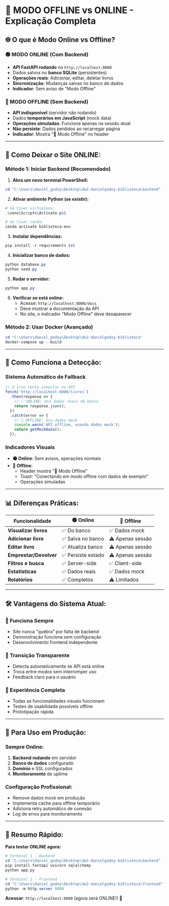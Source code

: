 # 📖 **MODO OFFLINE vs ONLINE - Explicação Completa**

## 🌐 **O que é Modo Online vs Offline?**

### **🟢 MODO ONLINE (Com Backend)**
- **API FastAPI rodando** no `http://localhost:8000`
- Dados salvos no **banco SQLite** (persistentes)
- **Operações reais**: Adicionar, editar, deletar livros
- **Sincronização**: Mudanças salvas no banco de dados
- **Indicador**: Sem aviso de "Modo Offline"

### **🔴 MODO OFFLINE (Sem Backend)** 
- **API indisponível** (servidor não rodando)
- Dados **temporários em JavaScript** (mock data)
- **Operações simuladas**: Funciona apenas na sessão atual
- **Não persiste**: Dados perdidos ao recarregar página
- **Indicador**: Mostra "🚫 Modo Offline" no header

---

## 🚀 **Como Deixar o Site ONLINE:**

### **Método 1: Iniciar Backend (Recomendado)**

1. **Abra um novo terminal PowerShell:**
```powershell
cd "C:\Users\daniel_godoy\Desktop\dw2-danielgodoy-biblioteca\backend"
```

2. **Ativar ambiente Python (se existir):**
```powershell
# Se tiver virtualenv:
.\venv\Scripts\Activate.ps1

# Se tiver conda:
conda activate biblioteca-env
```

3. **Instalar dependências:**
```powershell
pip install -r requirements.txt
```

4. **Inicializar banco de dados:**
```powershell
python database.py
python seed.py
```

5. **Rodar o servidor:**
```powershell
python app.py
```

6. **Verificar se está online:**
   - Acesse: `http://localhost:8000/docs` 
   - Deve mostrar a documentação da API
   - No site, o indicador "Modo Offline" deve desaparecer

### **Método 2: Usar Docker (Avançado)**
```powershell
cd "C:\Users\daniel_godoy\Desktop\dw2-danielgodoy-biblioteca"
docker-compose up --build
```

---

## 🔄 **Como Funciona a Detecção:**

### **Sistema Automático de Fallback**
```javascript
// O site tenta conectar na API
fetch('http://localhost:8000/livros')
  .then(response => {
    // ✅ ONLINE: Usa dados reais do banco
    return response.json();
  })
  .catch(error => {
    // 🔴 OFFLINE: Usa dados mock
    console.warn('API offline, usando dados mock');
    return getMockData();
  });
```

### **Indicadores Visuais**
- **🟢 Online**: Sem avisos, operações normais
- **🔴 Offline**: 
  - Header mostra "🚫 Modo Offline"
  - Toast: "Conectando em modo offline com dados de exemplo"
  - Operações simuladas

---

## 📊 **Diferenças Práticas:**

| Funcionalidade | 🟢 Online | 🔴 Offline |
|---|---|---|
| **Visualizar livros** | ✅ Do banco | ✅ Dados mock |
| **Adicionar livro** | ✅ Salva no banco | ⚠️ Apenas sessão |
| **Editar livro** | ✅ Atualiza banco | ⚠️ Apenas sessão |
| **Emprestar/Devolver** | ✅ Persiste estado | ⚠️ Apenas sessão |
| **Filtros e busca** | ✅ Server-side | ✅ Client-side |
| **Estatísticas** | ✅ Dados reais | ✅ Dados mock |
| **Relatórios** | ✅ Completos | ⚠️ Limitados |

---

## 🛠️ **Vantagens do Sistema Atual:**

### **🎯 Funciona Sempre**
- Site nunca "quebra" por falta de backend
- Demonstração funciona sem configuração
- Desenvolvimento frontend independente

### **🔄 Transição Transparente**
- Detecta automaticamente se API está online
- Troca entre modos sem interromper uso
- Feedback claro para o usuário

### **📱 Experiência Completa**
- Todas as funcionalidades visuais funcionam
- Testes de usabilidade possíveis offline
- Prototipação rápida

---

## 🚨 **Para Uso em Produção:**

### **Sempre Online:**
1. **Backend rodando** em servidor
2. **Banco de dados** configurado
3. **Domínio** e SSL configurados
4. **Monitoramento** de uptime

### **Configuração Profissional:**
- Remove dados mock em produção
- Implementa cache para offline temporário
- Adiciona retry automático de conexão
- Log de erros para monitoramento

---

## 🎯 **Resumo Rápido:**

**Para testar ONLINE agora:**
```powershell
# Terminal 1 - Backend
cd "C:\Users\daniel_godoy\Desktop\dw2-danielgodoy-biblioteca\backend"
pip install fastapi uvicorn sqlalchemy
python app.py

# Terminal 2 - Frontend
cd "C:\Users\daniel_godoy\Desktop\dw2-danielgodoy-biblioteca\frontend" 
python -m http.server 8080
```

**Acessar**: `http://localhost:8080` (agora será ONLINE!) 🎉